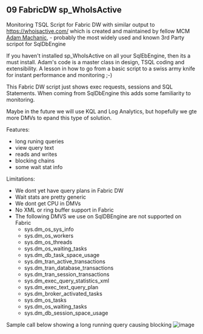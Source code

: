 ## 09 FabricDW sp_WhoIsActive
Monitoring TSQL Script for Fabric DW with similar output to https://whoisactive.com/ which is created and maintained by fellow MCM 
<a href="https://github.com/amachanic">Adam Machanic</a>, - probably the most widely used and known 3rd Party scripot for SqlDbEngine

If you haven't installed sp_WhoIsActive on all your SqlEbEngine, then its a must install. Adam's code is a master class in 
design, TSQL coding and extensibility. A lesson in how to go from a basic script to a swiss army knife for instant performance and monitoring ;-)

This Fabric DW script just shows exec requests, sessions and SQL Statements. When coming from SqlDbEngine this adds some familiarity to monitoring.

Maybe in the future we will use KQL and Log Analytics, but hopefully we gte more DMVs to epand this type of solution.

Features:
- long runing queries
- view query text
- reads and writes
- blocking chains
- some wait stat info

Limitations:
- We dont yet have query plans in Fabric DW
- Wait stats are pretty generic
- We dont get CPU in DMVs
- No XML or ring buffer support in Fabric
- The following DMVS we use on SqlDBEngine are not supported on Fabric
  - sys.dm_os_sys_info
  - sys.dm_os_workers
  - sys.dm_os_threads
  - sys.dm_os_waiting_tasks
  - sys.dm_db_task_space_usage
  - sys.dm_tran_active_transactions
  - sys.dm_tran_database_transactions
  - sys.dm_tran_session_transactions
  - sys.dm_exec_query_statistics_xml
  - sys.dm_exec_text_query_plan
  - sys.dm_broker_activated_tasks
  - sys.dm_os_tasks
  - sys.dm_os_waiting_tasks
  - sys.dm_db_session_space_usage



Sample call below showing a long running query causing blocking
  ![image](https://github.com/ProdataSQL/Fabric/assets/19823837/fda392ae-1766-4617-95da-4ba71ecf292c)

